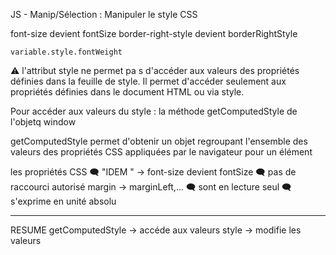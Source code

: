 JS - Manip/Sélection : Manipuler le style CSS

font-size devient fontSize
border-right-style devient borderRightStyle

	variable.style.fontWeight

⚠️ l'attribut style ne permet pa s d'accéder aux valeurs des propriétés définies dans la feuille de style.
Il permet d'accéder seulement aux propriétés définies dans le document HTML ou via style.

Pour accéder aux valeurs du style : la méthode getComputedStyle de l'objetq window

getComputedStyle permet d'obtenir un objet regroupant l'ensemble des valeurs des propriétés CSS 
appliquées par le navigateur pour un élément

les propriétés CSS
	🗨️ "IDEM " -> font-size devient fontSize
	🗨️ pas de raccourci autorisé margin -> marginLeft,...
	🗨️ sont en lecture seul
	🗨️ s'exprime en unité absolu

-----------------------------------------------------------------------------------------------------------------------------------------

RESUME
getComputedStyle -> accéde aux valeurs
style -> modifie les valeurs
	